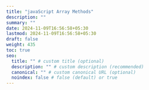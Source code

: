 ```yaml
---
title: "javaScript Array Methods"
description: ""
summary: ""
date: 2024-11-09T16:56:58+05:30
lastmod: 2024-11-09T16:56:58+05:30
draft: false
weight: 435
toc: true
seo:
  title: "" # custom title (optional)
  description: "" # custom description (recommended)
  canonical: "" # custom canonical URL (optional)
  noindex: false # false (default) or true
---
```

